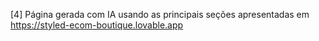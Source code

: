 [4] Página gerada com IA usando as principais seções apresentadas em https://styled-ecom-boutique.lovable.app